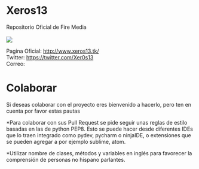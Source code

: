 # Xeros13
Repositorio Oficial de Fire Media
<br>
<br>
![](https://github.com/Xeros13/Fire-Media/blob/master/icon.png)












Pagina Oficial: http://www.xeros13.tk/ <br>
Twitter: https://twitter.com/Xer0s13 <br>
Correo:


<h1> Colaborar </h1>
Si deseas colaborar con el proyecto eres bienvenido a hacerlo, pero ten en cuenta por favor estas pautas

*Para colaborar con sus Pull Request se pide seguir unas reglas de estilo basadas en las de python PEP8. Esto se puede hacer desde diferentes IDEs que lo traen integrado como pydev, pycharm o ninjaIDE, o extensiones que se pueden agregar a por ejemplo sublime, atom.

*Utilizar nombre de clases, métodos y variables en inglés para favorecer la comprensión de personas no hispano parlantes.
